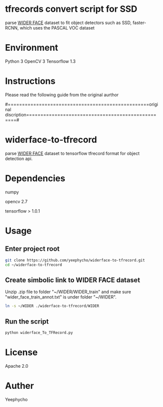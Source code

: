 # tfrecords convert script for SSD
parse [WIDER FACE](http://mmlab.ie.cuhk.edu.hk/projects/WIDERFace/) dataset to fit object detectors such as SSD, faster-RCNN, which uses the PASCAL VOC dataset

# Environment 
Python 3
OpenCV 3
Tensorflow 1.3

# Instructions 
Please read the following guide from the original aurthor

#==================================================original discription==================================================#

# widerface-to-tfrecord
parse [WIDER FACE](http://mmlab.ie.cuhk.edu.hk/projects/WIDERFace/) dataset to tensorflow tfrecord format for object detection api.

# Dependencies
numpy

opencv 2.7

tensorflow > 1.0.1

# Usage
## Enter project root
``` bash
git clone https://github.com/yeephycho/widerface-to-tfrecord.git
cd ~/widerface-to-tfrecord
```
## Create simbolic link to WIDER FACE dataset
Unzip .zip file to folder "\~/WIDER/WIDER_train" and make sure "wider_face_train_annot.txt" is under folder "\~/WIDER".

``` bash
ln -s ~/WIDER ./widerface-to-tfrecord/WIDER
```

## Run the script
``` python
python widerface_To_TFRecord.py
```

# License
Apache 2.0

# Auther
Yeephycho

